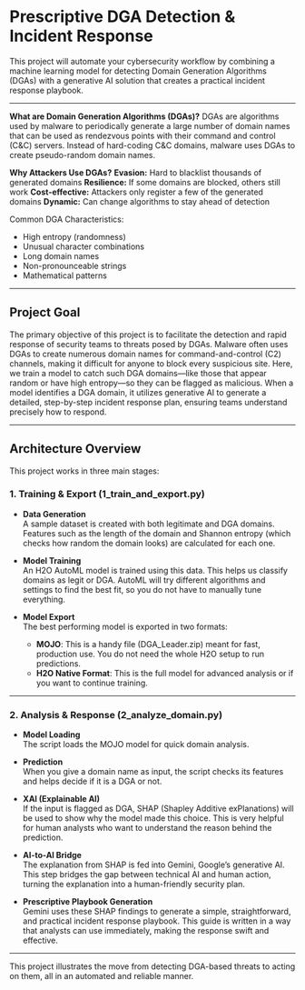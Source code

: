 # Prescriptive DGA Detection & Incident Response

This project will automate your cybersecurity workflow by combining a machine learning model for detecting Domain Generation Algorithms (DGAs) with a generative AI solution that creates a practical incident response playbook.

---
**What are Domain Generation Algorithms (DGAs)?**
DGAs are algorithms used by malware to periodically generate a large number of domain names that can be used as rendezvous points with their command and control (C&C) servers. Instead of hard-coding C&C domains, malware uses DGAs to create pseudo-random domain names.

**Why Attackers Use DGAs?**
**Evasion:** Hard to blacklist thousands of generated domains
**Resilience:** If some domains are blocked, others still work
**Cost-effective:** Attackers only register a few of the generated domains
**Dynamic:** Can change algorithms to stay ahead of detection

Common DGA Characteristics:
- High entropy (randomness)
- Unusual character combinations
- Long domain names
- Non-pronounceable strings
- Mathematical patterns

---

## Project Goal

The primary objective of this project is to facilitate the detection and rapid response of security teams to threats posed by DGAs. Malware often uses DGAs to create numerous domain names for command-and-control (C2) channels, making it difficult for anyone to block every suspicious site. 
Here, we train a model to catch such DGA domains—like those that appear random or have high entropy—so they can be flagged as malicious. When a model identifies a DGA domain, it utilizes generative AI to generate a detailed, step-by-step incident response plan, ensuring teams understand precisely how to respond.

---

## Architecture Overview

This project works in three main stages:

### 1. Training & Export (1_train_and_export.py)
- **Data Generation**  
  A sample dataset is created with both legitimate and DGA domains. Features such as the length of the domain and Shannon entropy (which checks how random the domain looks) are calculated for each one.

- **Model Training**  
  An H2O AutoML model is trained using this data. This helps us classify domains as legit or DGA. AutoML will try different algorithms and settings to find the best fit, so you do not have to manually tune everything.

- **Model Export**  
  The best performing model is exported in two formats:
  - **MOJO**: This is a handy file (DGA_Leader.zip) meant for fast, production use. You do not need the whole H2O setup to run predictions.
  - **H2O Native Format**: This is the full model for advanced analysis or if you want to continue training.

---

### 2. Analysis & Response (2_analyze_domain.py)
- **Model Loading**  
  The script loads the MOJO model for quick domain analysis.

- **Prediction**  
  When you give a domain name as input, the script checks its features and helps decide if it is a DGA or not.

- **XAI (Explainable AI)**  
  If the input is flagged as DGA, SHAP (Shapley Additive exPlanations) will be used to show why the model made this choice. This is very helpful for human analysts who want to understand the reason behind the prediction.

- **AI-to-AI Bridge**  
  The explanation from SHAP is fed into Gemini, Google’s generative AI. This step bridges the gap between technical AI and human action, turning the explanation into a human-friendly security plan.

- **Prescriptive Playbook Generation**  
  Gemini uses these SHAP findings to generate a simple, straightforward, and practical incident response playbook. This guide is written in a way that analysts can use immediately, making the response swift and effective.

---

This project illustrates the move from detecting DGA-based threats to acting on them, all in an automated and reliable manner.
